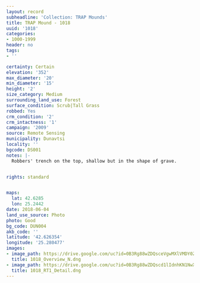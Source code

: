 ```yaml
---
layout: record
subheadline: 'Collection: TRAP Mounds'
title: TRAP Mound - 1018
uuid: '1018'
categories:
- 1000-1999
header: no
tags:
- ''

certainty: Certain
elevation: '352'
max_diameter: '20'
min_diameter: '15'
height: '2'
size_category: Medium
surrounding_land_use: Forest
surface_condition: Scrub|Tall Grass
robbed: Yes
crm_condition: '2'
crm_intactness: '1'
campaign: '2009'
source: Remote Sensing
municipality: Dunavtsi
locality: ''
bgcode: DS001
notes: |-
  Robbers' trench on the top, shallow but in the shape of grave.


rights: standard


maps:
  lat: 42.6285
  lon: 25.2442
date: 2018-06-04
land_use_source: Photo
photo: Good
bg_code: DUN004
akb_code: ''
latitude: '42.626354'
longitude: '25.280477'
images:
- image_path: https://drive.google.com/uc?id=0B3Rg88wZDQsceVgwMXlVMDY0Zms
  title: 1018_Overview_N.dng
- image_path: https://drive.google.com/uc?id=0B3Rg88wZDQscd1lIdnhKN1NwX1U
  title: 1018_RT1_Detail.dng
---
```

